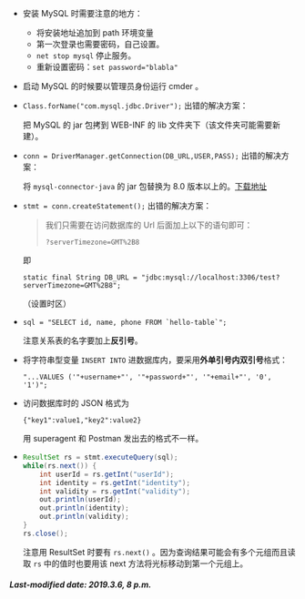 + 安装 MySQL 时需要注意的地方：

  + 将安装地址追加到 path 环境变量
  + 第一次登录也需要密码，自己设置。
  + `net stop mysql` 停止服务。
  + 重新设置密码：`set password="blabla"`

+ 启动 MySQL 的时候要以管理员身份运行 cmder 。

+ `Class.forName("com.mysql.jdbc.Driver");` 出错的解决方案：

  把 MySQL 的 jar 包拷到 WEB-INF 的 lib 文件夹下（该文件夹可能需要新建）。

+ `conn = DriverManager.getConnection(DB_URL,USER,PASS);` 出错的解决方案：

  将 `mysql-connector-java` 的 jar 包替换为 8.0 版本以上的。[下载地址](https://mvnrepository.com/artifact/mysql/mysql-connector-java/8.0.13) 

+ `stmt = conn.createStatement();` 出错的解决方案：

  >我们只需要在访问数据库的 Url 后面加上以下的语句即可：
  >
  >```
  >?serverTimezone=GMT%2B8
  >```

  即 

  ```
  static final String DB_URL = "jdbc:mysql://localhost:3306/test?serverTimezone=GMT%2B8";
  ```

  （设置时区）

+ ```
  sql = "SELECT id, name, phone FROM `hello-table`";
  ```

  注意关系表的名字要加上**反引号**。

+ 将字符串型变量 `INSERT INTO` 进数据库内，要采用**外单引号内双引号**格式：

  `"...VALUES ('"+username+"', '"+password+"', '"+email+"', '0', '1')";`

+ 访问数据库时的 JSON 格式为

  `{"key1":value1,"key2":value2}`

  用 superagent 和 Postman 发出去的格式不一样。

+ ```java
  ResultSet rs = stmt.executeQuery(sql);
  while(rs.next()) {
      int userId = rs.getInt("userId");
      int identity = rs.getInt("identity");
      int validity = rs.getInt("validity");
      out.println(userId);
      out.println(identity);
      out.println(validity);
  }
  rs.close();
  ```

  注意用 ResultSet 时要有 `rs.next()` 。因为查询结果可能会有多个元组而且读取 `rs` 中的值时也要用该 next 方法将光标移动到第一个元组上。

##### Last-modified date: 2019.3.6, 8 p.m.

